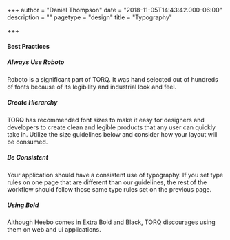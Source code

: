 +++
author = "Daniel Thompson"
date = "2018-11-05T14:43:42.000-06:00"
description = ""
pagetype = "design"
title = "Typography"

+++


#### Best Practices

##### Always Use Roboto

Roboto is a significant part of TORQ. It was hand selected out of hundreds of fonts because of its legibility and industrial look and feel.

##### Create Hierarchy

TORQ has recommended font sizes to make it easy for designers and developers to create clean and legible
products that any user can quickly take in. Utilize the size guidelines below and consider how your layout will be consumed.

##### Be Consistent

Your application should have a consistent use of typography. If you set type rules on one page that are different than
our guidelines, the rest of the workflow should follow those same type rules set on the previous page.

##### Using Bold

Although Heebo comes in Extra Bold and Black, TORQ discourages using them on web and ui applications.


